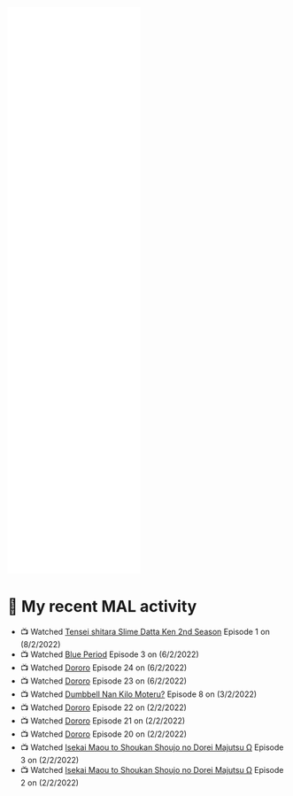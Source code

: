 ![Metrics](https://github.com/noxan-dev/noxan-dev/blob/main/github-metrics.svg)

# 🌸 My recent MAL activity

<!-- MAL_ACTIVITY:start -->

- 📺 Watched [Tensei shitara Slime Datta Ken 2nd Season](https://myanimelist.net/anime/39551) Episode 1 on (8/2/2022)
- 📺 Watched [Blue Period](https://myanimelist.net/anime/46352) Episode 3 on (6/2/2022)
- 📺 Watched [Dororo](https://myanimelist.net/anime/37520) Episode 24 on (6/2/2022)
- 📺 Watched [Dororo](https://myanimelist.net/anime/37520) Episode 23 on (6/2/2022)
- 📺 Watched [Dumbbell Nan Kilo Moteru?](https://myanimelist.net/anime/39026) Episode 8 on (3/2/2022)
- 📺 Watched [Dororo](https://myanimelist.net/anime/37520) Episode 22 on (2/2/2022)
- 📺 Watched [Dororo](https://myanimelist.net/anime/37520) Episode 21 on (2/2/2022)
- 📺 Watched [Dororo](https://myanimelist.net/anime/37520) Episode 20 on (2/2/2022)
- 📺 Watched [Isekai Maou to Shoukan Shoujo no Dorei Majutsu Ω](https://myanimelist.net/anime/41623) Episode 3 on (2/2/2022)
- 📺 Watched [Isekai Maou to Shoukan Shoujo no Dorei Majutsu Ω](https://myanimelist.net/anime/41623) Episode 2 on (2/2/2022)

<!-- MAL_ACTIVITY:end -->
